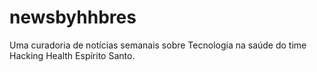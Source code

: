 # newsbyhhbres
Uma curadoria de notícias semanais sobre Tecnologia na saúde do time Hacking Health Espírito Santo.